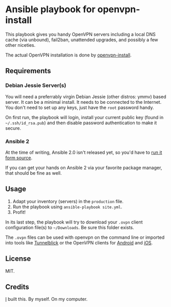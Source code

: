 # Ansible playbook for openvpn-install

This playbook gives you handy OpenVPN servers including a local DNS cache (via unbound), fail2ban, unattended upgrades, and possibly a few other niceties.

The actual OpenVPN installation is done by [openvpn-install](https://github.com/Nyr/openvpn-install).

## Requirements

### Debian Jessie Server(s)

You will need a preferrably virgin Debian Jessie (other distros: ymmv) based server. It can be a minimal install. It needs to be connected to the Internet. You don't need to set up any keys, just have the `root` password handy.

On first run, the playbook will login, install your current public key (found in `~/.ssh/id_rsa.pub`) and then disable password authentication to make it secure.

### Ansible 2

At the time of writing, Ansible 2.0 isn't released yet, so you'd have to [run it form source](http://docs.ansible.com/ansible/intro_installation.html#running-from-source).

If you can get your hands on Ansible 2 via your favorite package manager, that should be fine as well.

## Usage

1. Adapt your inventory (servers) in the `production` file.
2. Run the playbook using `ansible-playbook site.yml`.
3. Profit!

In its last step, the playbook will try to download your `.ovpn` client configuration file(s) to `~/Downloads`. Be sure this folder exists.

The `.ovpn` files can be used with openvpn on the command line or imported into tools like [Tunnelblick](https://tunnelblick.net/) or the OpenVPN clients for [Android](https://play.google.com/store/apps/details?id=net.openvpn.openvpn) and [iOS](https://itunes.apple.com/de/app/openvpn-connect/id590379981?mt=8).

## License

MIT.

## Credits

[I](http://jan.sh) built this. By myself. On my computer.
